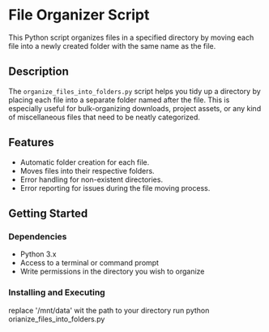 # File Organizer Script

This Python script organizes files in a specified directory by moving each file into a newly created folder with the same name as the file.

## Description

The `organize_files_into_folders.py` script helps you tidy up a directory by placing each file into a separate folder named after the file. This is especially useful for bulk-organizing downloads, project assets, or any kind of miscellaneous files that need to be neatly categorized.

## Features

- Automatic folder creation for each file.
- Moves files into their respective folders.
- Error handling for non-existent directories.
- Error reporting for issues during the file moving process.

## Getting Started

### Dependencies

- Python 3.x
- Access to a terminal or command prompt
- Write permissions in the directory you wish to organize

### Installing and Executing

replace '/mnt/data' wit the path to your directory
run python orianize_files_into_folders.py
